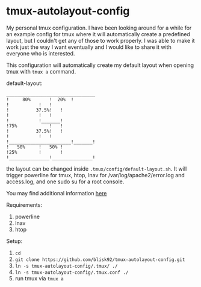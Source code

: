 # tmux-autolayout-config
My personal tmux configuration. I have been looking around for a while for an example config for tmux where it will automatically create a predefined layout, but I couldn't get any of those to work properly.
I was able to make it work just the way I want eventually and I would like to share it with everyone who is interested.

This configuration will automatically create my default layout when opening tmux with `tmux a` command.

default-layout:

	_________________________________
	! 	  80%		!  20%	!
	! 			!  	!
	! 		   37.5%! 	!
	! 			!  	!
	! 			!_______!
	!75% 			! 	!
	! 		   37.5%! 	!
	! 			!	!
	!_______________________!_______!
	! 	50%    	!  	50%	!
	!25% 		! 		!
	!_______________!_______________!


the layout can be changed inside `.tmux/config/default-layout.sh`.
It will trigger powerline for tmux, htop, lnav for /var/log/apache2/error.log and access.log, and one sudo su for a root console.

You may find additional information [here](http://man.openbsd.org/OpenBSD-current/man1/tmux.1)

Requirements:
1. powerline
2. lnav
3. htop

Setup:
1. `cd`
2. `git clone https://github.com/blisk92/tmux-autolayout-config.git`
3. `ln -s tmux-autolayout-config/.tmux/ ./`
4. `ln -s tmux-autolayout-config/.tmux.conf ./`
5. run tmux via `tmux a`
